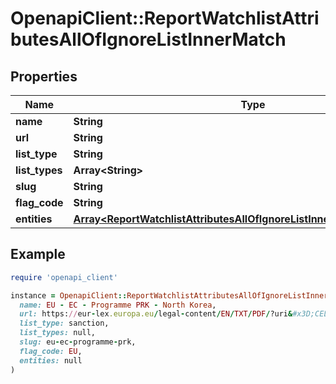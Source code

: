 # OpenapiClient::ReportWatchlistAttributesAllOfIgnoreListInnerMatch

## Properties

| Name | Type | Description | Notes |
| ---- | ---- | ----------- | ----- |
| **name** | **String** |  | [optional] |
| **url** | **String** |  | [optional] |
| **list_type** | **String** |  | [optional] |
| **list_types** | **Array&lt;String&gt;** |  | [optional] |
| **slug** | **String** |  | [optional] |
| **flag_code** | **String** |  | [optional] |
| **entities** | [**Array&lt;ReportWatchlistAttributesAllOfIgnoreListInnerMatchEntitiesInner&gt;**](ReportWatchlistAttributesAllOfIgnoreListInnerMatchEntitiesInner.md) |  | [optional] |

## Example

```ruby
require 'openapi_client'

instance = OpenapiClient::ReportWatchlistAttributesAllOfIgnoreListInnerMatch.new(
  name: EU - EC - Programme PRK - North Korea,
  url: https://eur-lex.europa.eu/legal-content/EN/TXT/PDF/?uri&#x3D;CELEX:32017R1509&amp;from&#x3D;EN,
  list_type: sanction,
  list_types: null,
  slug: eu-ec-programme-prk,
  flag_code: EU,
  entities: null
)
```

